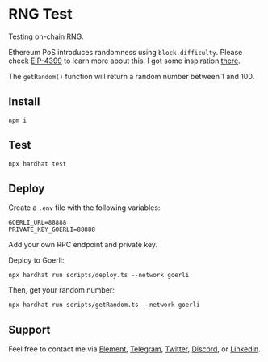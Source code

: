 # RNG Test

Testing on-chain RNG.

Ethereum PoS introduces randomness using `block.difficulty`. Please check [EIP-4399](https://eips.ethereum.org/EIPS/eip-4399) to learn more about this. I got some inspiration [there](https://github.com/scaffold-eth/scaffold-eth/blob/dice-game-future-difficulty/packages/hardhat/contracts/DiceGame.sol).

The `getRandom()` function will return a random number between 1 and 100.

## Install

```shell
npm i
```

## Test

```shell
npx hardhat test
```

## Deploy

Create a `.env` file with the following variables:

```
GOERLI_URL=88888
PRIVATE_KEY_GOERLI=88888
```

Add your own RPC endpoint and private key.

Deploy to Goerli:

```shell
npx hardhat run scripts/deploy.ts --network goerli
```

Then, get your random number:

```shell
npx hardhat run scripts/getRandom.ts --network goerli
```

## Support

Feel free to contact me via [Element](https://matrix.to/#/@julienbrg:matrix.org), [Telegram](https://t.me/julienbrg), [Twitter](https://twitter.com/julienbrg), [Discord](https://discord.gg/xw9dCeQ94Y), or [LinkedIn](https://www.linkedin.com/in/julienberanger/).
